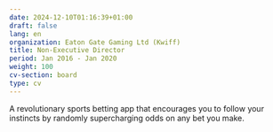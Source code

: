 ```yaml
---
date: 2024-12-10T01:16:39+01:00
draft: false
lang: en
organization: Eaton Gate Gaming Ltd (Kwiff)
title: Non-Executive Director
period: Jan 2016 - Jan 2020
weight: 100
cv-section: board
type: cv
---
```


A revolutionary sports betting app that encourages you to follow your instincts by randomly supercharging odds on any bet you make.
